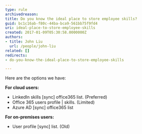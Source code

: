 ```yaml
---
type: rule
archivedreason: 
title: Do you know the ideal place to store employee skills?
guid: bc1c16ab-f80c-44ba-bca9-561bb75f9fd4
uri: ideal-place-to-store-employee-skills
created: 2017-01-09T05:30:58.0000000Z
authors:
- title: John Liu
  url: /people/john-liu
related: []
redirects:
- do-you-know-the-ideal-place-to-store-employee-skills

---
```


Here are the options we have:




**For cloud users:**

* LinkedIn skills [sync] office365 list. (Preferred)
* Office 365 users profile | skills. (Limited)
* Azure AD [sync] office365 list




**For on-premises users:**

* User profile [sync] list. (Old)







<!--endintro-->
